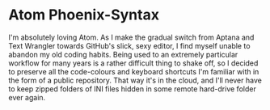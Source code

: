 # Atom Phoenix-Syntax

I'm absolutely loving Atom. As I make the gradual switch from Aptana and Text Wrangler towards GitHub's slick, sexy editor,
I find myself unable to abandon my old coding habits. Being used to an extremely particular workflow for many years is a
rather difficult thing to shake off, so I decided to preserve all the code-colours and keyboard shortcuts I'm familiar with
in the form of a public repository. That way it's in the cloud, and I'll never have to keep zipped folders of INI files
hidden in some remote hard-drive folder ever again.
